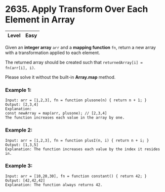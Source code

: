 # 2635. Apply Transform Over Each Element in Array

| Level | Easy |
| ----- | ---- | 

Given an **integer array** `arr` and a **mapping function** `fn`, return a new array with a transformation applied to each element.

The returned array should be created such that `returnedArray[i] = fn(arr[i], i)`.

Please solve it without the built-in **Array.map** method.

 

### Example 1:
```
Input: arr = [1,2,3], fn = function plusone(n) { return n + 1; }
Output: [2,3,4]
Explanation:
const newArray = map(arr, plusone); // [2,3,4]
The function increases each value in the array by one. 
```
### Example 2:
```
Input: arr = [1,2,3], fn = function plusI(n, i) { return n + i; }
Output: [1,3,5]
Explanation: The function increases each value by the index it resides in.
```
### Example 3:
```
Input: arr = [10,20,30], fn = function constant() { return 42; }
Output: [42,42,42]
Explanation: The function always returns 42.
``` 